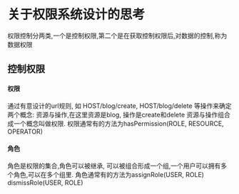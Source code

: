 # 关于权限系统设计的思考

权限控制分两类,一个是控制权限,第二个是在获取控制权限后,对数据的控制,称为数据权限

## 控制权限

#### 权限

通过有意设计的url规则, 如 HOST/blog/create, HOST/blog/delete 等操作来确定两个概念: 资源与操作,在这里资源是blog, 操作是create和delete
资源与操作组合成一个概念叫做权限. 
权限通常有的方法为hasPermission(ROLE, RESOURCE, OPERATOR)

#### 角色

角色是权限的集合,角色可以被继承, 可以被组合形成一个组,一个用户可以拥有多个角色,可以在多个组里.
角色通常有的方法为assignRole(USER, ROLE) dismissRole(USER, ROLE)


